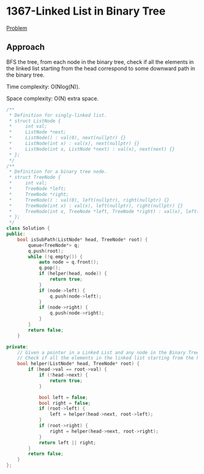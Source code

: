 # 1367-Linked List in Binary Tree

[Problem](https://leetcode.com/problems/linked-list-in-binary-tree/)

## Approach

BFS the tree, from each node in the binary tree, check if all the elements in the linked list starting from the head correspond to some downward path in the binary tree.

Time complexity: O(Nlog(N)).

Space complexity: O(N) extra space.

```c++
/**
 * Definition for singly-linked list.
 * struct ListNode {
 *     int val;
 *     ListNode *next;
 *     ListNode() : val(0), next(nullptr) {}
 *     ListNode(int x) : val(x), next(nullptr) {}
 *     ListNode(int x, ListNode *next) : val(x), next(next) {}
 * };
 */
/**
 * Definition for a binary tree node.
 * struct TreeNode {
 *     int val;
 *     TreeNode *left;
 *     TreeNode *right;
 *     TreeNode() : val(0), left(nullptr), right(nullptr) {}
 *     TreeNode(int x) : val(x), left(nullptr), right(nullptr) {}
 *     TreeNode(int x, TreeNode *left, TreeNode *right) : val(x), left(left), right(right) {}
 * };
 */
class Solution {
public:
    bool isSubPath(ListNode* head, TreeNode* root) {
        queue<TreeNode*> q;
        q.push(root);
        while (!q.empty()) {
            auto node = q.front();
            q.pop();
            if (helper(head, node)) {
                return true;
            }
            if (node->left) {
                q.push(node->left);
            }
            if (node->right) {
                q.push(node->right);
            }
        }
        return false;
    }

private:
    // Given a pointer in a Linked List and any node in the Binary Tree.
    // Check if all the elements in the linked list starting from the head correspond to some downward path in the binary tree.
    bool helper(ListNode* head, TreeNode* root) {
        if (head->val == root->val) {
            if (!head->next) {
                return true;
            }

            bool left = false;
            bool right = false;
            if (root->left) {
                left = helper(head->next, root->left);
            }
            if (root->right) {
                right = helper(head->next, root->right);
            }
            return left || right;
        }
        return false;
    }
};
```

